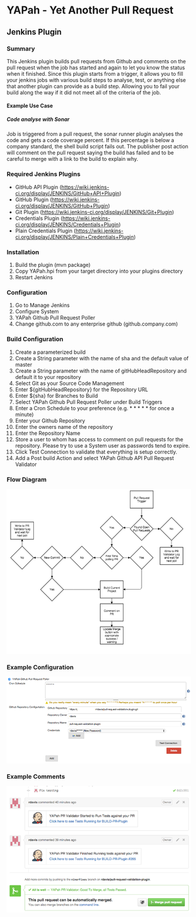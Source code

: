 # YAPah - Yet Another Pull Request
## Jenkins Plugin
### Summary
This Jenkins plugin builds pull requests from Github and comments on the pull request when the job has started and again to let you know the status when it finished. Since this plugin starts from a trigger, it allows you to fill your jenkins jobs with various build steps to analyse, test, or anything else that another plugin can provide as a build step.  Allowing you to fail your build along the way if it did not meet all of the criteria of the job. 

#### Example Use Case
##### Code analyse with Sonar
Job is triggered from a pull request, the sonar runner plugin analyses the code and gets a code coverage percent.  If this percentage is below a company standard, the shell build script fails out.  The publisher post action will comment on the pull request saying the build has failed and to be careful to merge with a link to the build to explain why.


### Required Jenkins Plugins

* GitHub API Plugin (https://wiki.jenkins-ci.org/display/JENKINS/GitHub+API+Plugin)
* GitHub Plugin (https://wiki.jenkins-ci.org/display/JENKINS/GitHub+Plugin)
* Git Plugin (https://wiki.jenkins-ci.org/display/JENKINS/Git+Plugin)
* Credentials Plugin (https://wiki.jenkins-ci.org/display/JENKINS/Credentials+Plugin)
* Plain Credentials Plugin (https://wiki.jenkins-ci.org/display/JENKINS/Plain+Credentials+Plugin)

### Installation

1. Build the plugin (mvn package)
2. Copy YAPah.hpi from your target directory into your plugins directory
3. Restart Jenkins

### Configuration

1. Go to Manage Jenkins
2. Configure System
3. YAPah Github Pull Request Poller
4. Change github.com to any enterprise github (github.company.com)

### Build Configuration

1. Create a parameterized build
2. Create a String parameter with the name of sha and the default value of master
3. Create a String parameter with the name of gitHubHeadRepository and default it to your repository
4. Select Git as your Source Code Management
5. Enter ${gitHubHeadRepository} for the Repository URL
6. Enter ${sha} for Branches to Build
7. Select YAPah Github Pull Request Poller under Build Triggers
8. Enter a Cron Schedule to your preference (e.g. * * * * * for once a minute)
9. Enter your Github Repository
10. Enter the owners name of the repository
11. Enter the Repository Name
12. Store a user to whom has access to comment on pull requests for the repository.  Please try to use a System user as passwords tend to expire.
13. Click Test Connection to validate that everything is setup correctly.
14. Add a Post build Action and select YAPah Github API Pull Request Validator

### Flow Diagram
![alt tag](flow-diagram.png)

### Example Configuration
![alt tag](config-example.png)

### Example Comments
![alt tag](example-comments.png)


